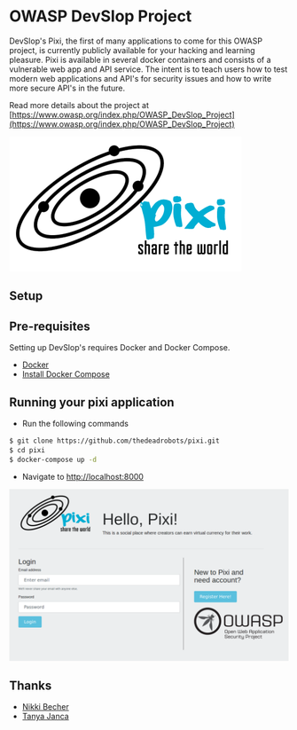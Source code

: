 # OWASP DevSlop Project

DevSlop's Pixi, the first of many applications to come for this OWASP project, is currently publicly available for your hacking and learning pleasure. Pixi is available in several docker containers and consists of a vulnerable web app and API service.  The intent is to teach users how to test modern web applications and API's for security issues and how to write more secure API's in the future.

Read more details about the project at [https://www.owasp.org/index.php/OWASP_DevSlop_Project](https://www.owasp.org/index.php/OWASP_DevSlop_Project)

![Pixi Logo](images/pixi_logo.png)

## Setup

## Pre-requisites

Setting up DevSlop's requires Docker and Docker Compose.

* [Docker](https://docs.docker.com/install/)
* [Install Docker Compose](https://docs.docker.com/compose/install/)

## Running your pixi application

* Run the following commands

```bash
$ git clone https://github.com/thedeadrobots/pixi.git
$ cd pixi
$ docker-compose up -d
```

* Navigate to [http://localhost:8000](http://localhost:8000)


![Pixi Application Home Page](images/pixi.png)

## Thanks

* [Nikki Becher](https://twitter.com/thedeadrobots)
* [Tanya Janca](https://twitter.com/shehackspurple)